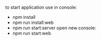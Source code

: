 to start application use in console:

-   npm install
-   npm run install:web
-   npm run start:server
    open new console:
-   npm run start:web
